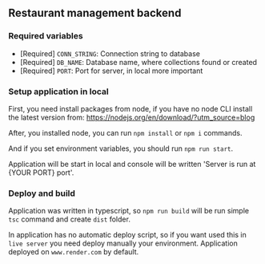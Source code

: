 ## Restaurant management backend

### Required variables

- [Required] `CONN_STRING`: Connection string to database
- [Required] `DB_NAME`: Database name, where collections found or created
- [Required] `PORT`: Port for server, in local more important

### Setup application in local
First, you need install packages from node, if you have no node CLI install the latest version from: https://nodejs.org/en/download/?utm_source=blog

After, you installed node, you can run `npm install` or `npm i` commands.

And if you set environment variables, you should run `npm run start`.

Application will be start in local and console will be written 'Server is run at {YOUR PORT} port'.

### Deploy and build
Application was written in typescript, so `npm run build` will be run simple `tsc` command and create `dist` folder.

In application has no automatic deploy script, so if you want used this in `live server` you need deploy manually your environment.
Application deployed on `www.render.com` by default.